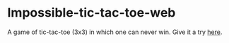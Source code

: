 # Impossible-tic-tac-toe-web

A game of tic-tac-toe (3x3) in which one can never win.
Give it a try <a href='https://noeltom787.github.io/impossible-tic-tac-toe-web/'>here</a>.
